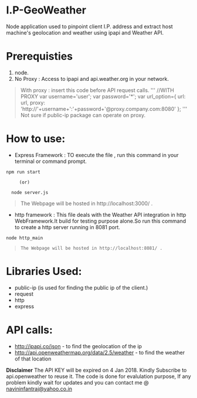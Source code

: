 # I.P-GeoWeather
Node application used to  pinpoint client I.P. address and extract host machine's geolocation and weather using ipapi and Weather API. 


# Prerequisties
1. node.
2. No Proxy : Access to ipapi and api.weather.org in your network.
  > With proxy : insert this code before API request calls. 
'''
//WITH PROXY
var username='user';
var password='*';
 var url_option={
   url: url,
   proxy: 'http://'+username+':'+password+'@proxy.company.com:8080'
 };
'''
> Not sure if public-ip package can operate on proxy.

# How to use:
 * Express Framework : TO execute the file , run this command in your terminal or command prompt.
 
 ``` 
 npm run start  
     
      (or)
      
   node server.js
   ```
      
 > The Webpage will be hosted in http://localhost:3000/ .
 
  * http framework : This file deals with the Weather API integration in http WebFramework.It build for testing purpose alone.So run this command to create a http server running in 8081 port.     
          
  ```
  node http_main
  ```
      
   >     The Webpage will be hosted in http://localhost:8081/ .
  
 
  

 
 
# Libraries Used:
* public-ip (is used for finding the public ip of the client.)
* request
* http
* express

# API calls:
* http://ipapi.co/json - to find the geolocation of the ip
* http://api.openweathermap.org/data/2.5/weather - to find the weather of that location

**Disclaimer**
   The API KEY will be expired on 4 Jan 2018. Kindly Subscribe to api.openweather to reuse it. The code is done for evalulation purpose, If any problem kindly wait for updates and you can contact me @ navininfantraj@yahoo.co.in
